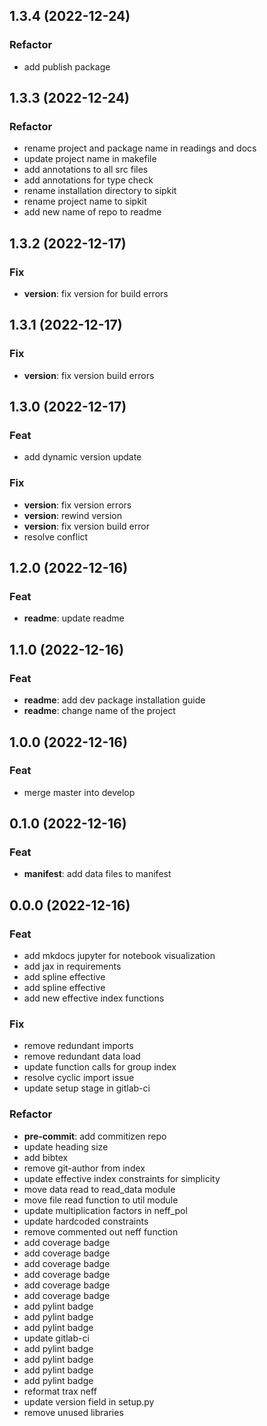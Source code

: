 ## 1.3.4 (2022-12-24)

### Refactor

- add publish package

## 1.3.3 (2022-12-24)

### Refactor

- rename project and package name in readings and docs
- update project name in makefile
- add annotations to all src files
- add annotations for type check
- rename installation directory to sipkit
- rename project name to sipkit
- add new name of repo to readme

## 1.3.2 (2022-12-17)

### Fix

- **version**: fix version for build errors

## 1.3.1 (2022-12-17)

### Fix

- **version**: fix version build errors

## 1.3.0 (2022-12-17)

### Feat

- add dynamic version update

### Fix

- **version**: fix version errors
- **version**: rewind version
- **version**: fix version build error
- resolve conflict

## 1.2.0 (2022-12-16)

### Feat

- **readme**: update readme

## 1.1.0 (2022-12-16)

### Feat

- **readme**: add dev package installation guide
- **readme**: change name of the project

## 1.0.0 (2022-12-16)

### Feat

- merge master into develop

## 0.1.0 (2022-12-16)

### Feat

- **manifest**: add data files to manifest

## 0.0.0 (2022-12-16)

### Feat

- add mkdocs jupyter for notebook visualization
- add jax in requirements
- add spline effective
- add spline effective
- add new effective index functions

### Fix

- remove redundant imports
- remove redundant data load
- update function calls for group index
- resolve cyclic import issue
- update setup stage in gitlab-ci

### Refactor

- **pre-commit**: add commitizen repo
- update heading size
- add bibtex
- remove git-author from index
- update effective index constraints for simplicity
- move data read to read_data module
- move file read function to util module
- update multiplication factors in neff_pol
- update hardcoded constraints
- remove commented out neff function
- add coverage badge
- add coverage badge
- add coverage badge
- add coverage badge
- add coverage badge
- add coverage badge
- add pylint badge
- add pylint badge
- add pylint badge
- update gitlab-ci
- add pylint badge
- add pylint badge
- add pylint badge
- add pylint badge
- reformat trax neff
- update version field in setup.py
- remove unused libraries

